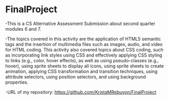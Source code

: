# FinalProject

-This is a CS Alternative Assessment Submission about second quarter modules 6 and 7. 

-The topics covered in this activity are the application of HTML5 semantic tags and the insertion of multimedia files such as images, audio, and video for HTML coding. This activity also covered topics about CSS coding, such as incorporating link styles using CSS and effectively applying CSS styling to links (e.g., color, hover effects), as well as using pseudo-classes (e.g., hover), using sprite sheets to display all icons, using sprite sheets to create animation, applying CSS transformation and transition techniques, using attribute selectors, using position selectors, and using background properties.

-URL of my repository: https://github.com/KristaMRebuyon/FinalProject
